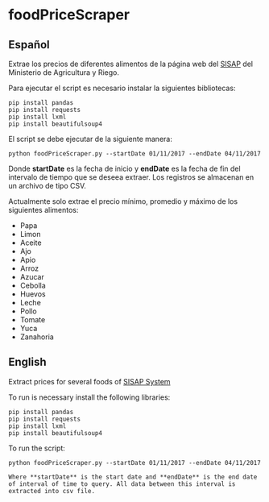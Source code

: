 # foodPriceScraper
## Español

Extrae los precios de diferentes alimentos de la página web del [SISAP](http://sistemas.minag.gob.pe/sisap/portal2/mayorista/) del Ministerio de Agricultura y Riego.

Para ejecutar el script es necesario instalar la siguientes bibliotecas:
```
pip install pandas
pip install requests
pip install lxml
pip install beautifulsoup4
```

El script se debe ejecutar de la siguiente manera:
```
python foodPriceScraper.py --startDate 01/11/2017 --endDate 04/11/2017
```

Donde **startDate** es la fecha de inicio y **endDate** es la fecha de fin del intervalo de tiempo que se deseea extraer. Los registros se almacenan en un archivo de tipo CSV.

Actualmente solo extrae el precio mínimo, promedio y máximo de los siguientes alimentos:
- Papa
- Limon
- Aceite
- Ajo
- Apio
- Arroz
- Azucar
- Cebolla
- Huevos
- Leche
- Pollo
- Tomate
- Yuca
- Zanahoria

## English

Extract prices for several foods of [SISAP System](http://sistemas.minag.gob.pe/sisap/portal2/mayorista/)

To run is necessary install the following libraries:
```
pip install pandas
pip install requests
pip install lxml
pip install beautifulsoup4
```

To run the script:
```
python foodPriceScraper.py --startDate 01/11/2017 --endDate 04/11/2017

Where **startDate** is the start date and **endDate** is the end date of interval of time to query. All data between this interval is extracted into csv file.
